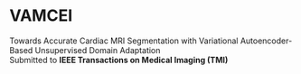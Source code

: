 # VAMCEI
Towards Accurate Cardiac MRI Segmentation with Variational Autoencoder-Based Unsupervised Domain Adaptation  
Submitted to **IEEE Transactions on Medical Imaging (TMI)**
